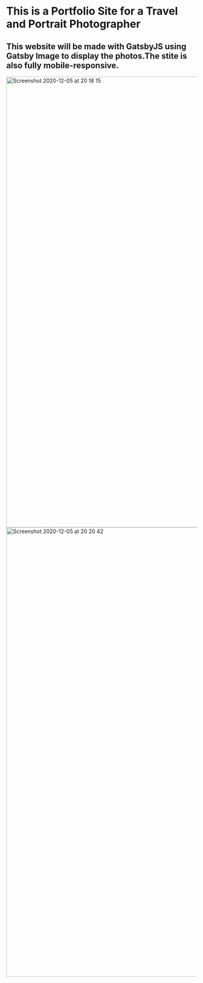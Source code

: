# This is a Portfolio Site for a Travel and Portrait Photographer

## This website will be made with GatsbyJS using Gatsby Image to display the photos.The stite is also fully mobile-responsive.


<img width="1189" alt="Screenshot 2020-12-05 at 20 18 15" src="https://user-images.githubusercontent.com/71759511/101262482-0f0a6300-3737-11eb-8666-0cbf6546f39f.png">



<img width="1186" alt="Screenshot 2020-12-05 at 20 20 42" src="https://user-images.githubusercontent.com/71759511/101262557-a1ab0200-3737-11eb-9c84-9fda68609136.png">


